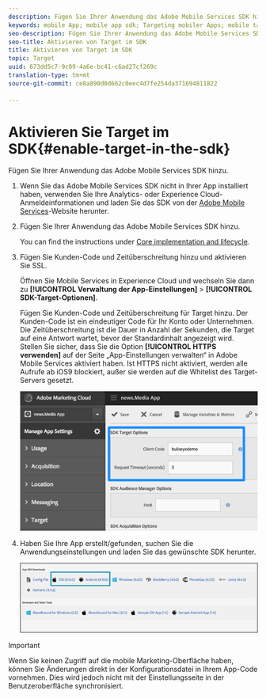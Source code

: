 ```yaml
---
description: Fügen Sie Ihrer Anwendung das Adobe Mobile Services SDK hinzu.
keywords: mobile App; mobile app sdk; Targeting mobiler Apps; mobile target sdk; mobile app sdk; target in sdk aktivieren
seo-description: Fügen Sie Ihrer Anwendung das Adobe Mobile Services SDK hinzu.
seo-title: Aktivieren von Target im SDK
title: Aktivieren von Target im SDK
topic: Target
uuid: 673dd5c7-9c09-4a6e-bc41-c6ad27cf269c
translation-type: tm+mt
source-git-commit: ce8a890d0d662c0eec4d7fe254da371694811822

---
```



# Aktivieren Sie Target im SDK{#enable-target-in-the-sdk}

Fügen Sie Ihrer Anwendung das Adobe Mobile Services SDK hinzu.

1. Wenn Sie das Adobe Mobile Services SDK nicht in Ihrer App installiert haben, verwenden Sie Ihre Analytics- oder Experience Cloud-Anmeldeinformationen und laden Sie das SDK von der [Adobe Mobile Services](https://mobilemarketing.adobe.com)-Website herunter.

1. Fügen Sie Ihrer Anwendung das Adobe Mobile Services SDK hinzu.

   You can find the instructions under [Core implementation and lifecycle](https://docs.adobe.com/content/help/en/mobile-services/ios/getting-started-ios/dev-qs.html).
1. Fügen Sie Kunden-Code und Zeitüberschreitung hinzu und aktivieren Sie SSL.

   Öffnen Sie Mobile Services in Experience Cloud und wechseln Sie dann zu **[!UICONTROL Verwaltung der App-Einstellungen]** &gt; **[!UICONTROL SDK-Target-Optionen]**.

   Fügen Sie Kunden-Code und Zeitüberschreitung für Target hinzu. Der Kunden-Code ist ein eindeutiger Code für Ihr Konto oder Unternehmen. Die Zeitüberschreitung ist die Dauer in Anzahl der Sekunden, die Target auf eine Antwort wartet, bevor der Standardinhalt angezeigt wird. Stellen Sie sicher, dass Sie die Option **[!UICONTROL HTTPS verwenden]** auf der Seite „App-Einstellungen verwalten“ in Adobe Mobile Services aktiviert haben. Ist HTTPS nicht aktiviert, werden alle Aufrufe ab iOS9 blockiert, außer sie werden auf die Whitelist des Target-Servers gesetzt.

   ![](assets/mobile-clientcode.png)

1. Haben Sie Ihre App erstellt/gefunden, suchen Sie die Anwendungseinstellungen und laden Sie das gewünschte SDK herunter.

   ![](assets/download-sdk.png)

>[!IMPORTANT]
>
> Wenn Sie keinen Zugriff auf die mobile Marketing-Oberfläche haben, können Sie Änderungen direkt in der Konfigurationsdatei in Ihrem App-Code vornehmen. Dies wird jedoch nicht mit der Einstellungsseite in der Benutzeroberfläche synchronisiert.

